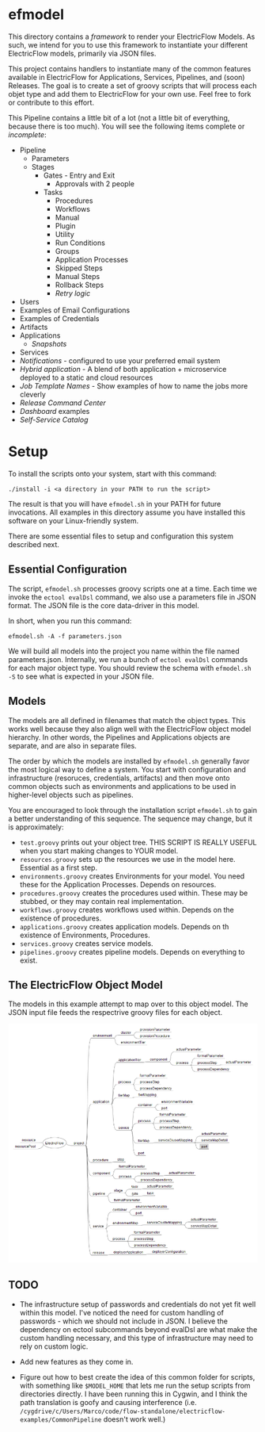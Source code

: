 # efmodel

This directory contains a _framework_ to render your ElectricFlow Models.  As such, we intend for you to use this framework to instantiate your different ElectricFlow models, primarily via JSON files.
 
This project contains handlers to instantiate many of the common features available in ElectricFlow for Applications, Services, Pipelines, and (soon) Releases.  The goal is to create a set of groovy scripts that will process each objet type and add them to ElectricFlow for your own use.  Feel free to fork or contribute to this effort.

This Pipeline contains a little bit of a lot (not a little bit of everything, because there is too much).  You will see the following items complete or _incomplete_:

* Pipeline
  * Parameters
  * Stages
      * Gates - Entry and Exit
        * Approvals with 2 people
      * Tasks
        * Procedures
        * Workflows
        * Manual
        * Plugin
        * Utility
        * Run Conditions
        * Groups
        * Application Processes
        * Skipped Steps
        * Manual Steps
        * Rollback Steps
        * _Retry logic_
* Users
* Examples of Email Configurations
* Examples of Credentials
* Artifacts
* Applications
  * _Snapshots_
* Services
* _Notifications_ - configured to use your preferred email system
* _Hybrid application_ - A blend of both application + microservice deployed to a static and cloud resources
* _Job Template Names_ - Show examples of how to name the jobs more cleverly
* _Release Command Center_
* _Dashboard_ examples
* _Self-Service Catalog_

# Setup

To install the scripts onto your system, start with this command: 

```
./install -i <a directory in your PATH to run the script>
```

The result is that you will have `efmodel.sh` in your PATH for future invocations.  All examples in this directory assume you have installed this software on your Linux-friendly system.

There are some essential files to setup and configuration this system described next.

## Essential Configuration

The script, `efmodel.sh` processes groovy scripts one at a time.  Each time we invoke the `ectool evalDsl` command, we also use a parameters file in JSON format.  The JSON file is the core data-driver in this model.  

In short, when you run this command:

```
efmodel.sh -A -f parameters.json
```
We will build all models into the project you name within the file named parameters.json.
Internally, we run a bunch of `ectool evalDsl` commands for each major object type.
You should review the schema with `efmodel.sh -S` to see what is expected in your JSON file.

## Models

The models are all defined in filenames that match the object types.  This works well because they also align well with the ElectricFlow object model hierarchy.  In other words, the Pipelines and Applications objects are separate, and are also in separate files.

The order by which the models are installed by `efmodel.sh` generally favor the most logical way to define a system.  You start with configuration and infrastructure (resoruces, credentials, artifacts) and then move onto common objects such as environments and applications to be used in higher-level objects such as pipelines.

You are encouraged to look through the installation script `efmodel.sh` to gain a better understanding of this sequence.  The sequence may change, but it is approximately:

* `test.groovy` prints out your object tree.  THIS SCRIPT IS REALLY USEFUL when you start making changes to YOUR model.
* `resources.groovy` sets up the resources we use in the model here.  Essential as a first step.
* `environments.groovy` creates Environments for your model.  You need these for the Application Processes.  Depends on resources.
* `procedures.groovy` creates the procedures used within.  These may be stubbed, or they may contain real implementation.
* `workflows.groovy` creates workflows used within.  Depends on the existence of procedures.
* `applications.groovy` creates application models.  Depends on th existence of Environments, Procedures.
* `services.groovy` creates service models.
* `pipelines.groovy` creates pipeline models.  Depends on everything to exist.

## The ElectricFlow Object Model

The models in this example attempt to map over to this object model.  The JSON input file feeds the respectrive groovy files for each object.

![ElectricFlow Object Model](https://github.com/electric-cloud/electricflow-examples/blob/master/ComplexPipeline/EF-ObjectModel.PNG "ElectricFlow Object Model")


## TODO

* The infrastructure setup of passwords and credentials do not yet fit well within this model. I've noticed the need for custom handling of passwords - which we should not include in JSON.  I believe the dependency on ectool subcommands beyond evalDsl are what make the custom handling necessary, and this type of infrastructure may need to rely on custom logic.

* Add new features as they come in.

* Figure out how to best create the idea of this common folder for scripts, with something like `$MODEL_HOME` that lets me run the setup scripts from directories directly.  I have been running this in Cygwin, and I think the path translation is goofy and causing interference (i.e. `/cygdrive/c/Users/Marco/code/flow-standalone/electricflow-examples/CommonPipeline` doesn't work well.)
